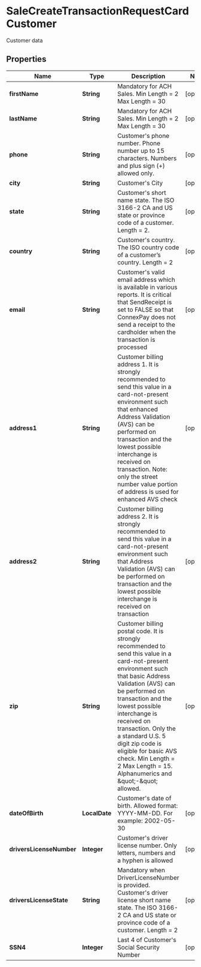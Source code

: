 

# SaleCreateTransactionRequestCardCustomer

Customer data

## Properties

| Name | Type | Description | Notes |
|------------ | ------------- | ------------- | -------------|
|**firstName** | **String** | Mandatory for ACH Sales.  Min Length &#x3D; 2 Max Length &#x3D; 30 |  [optional] |
|**lastName** | **String** | Mandatory for ACH Sales. Min Length &#x3D; 2 Max Length &#x3D; 30 |  [optional] |
|**phone** | **String** | Customer&#39;s phone number. Phone number up to 15 characters. Numbers and plus sign (+) allowed only. |  [optional] |
|**city** | **String** | Customer&#39;s City |  [optional] |
|**state** | **String** | Customer&#39;s short name state.  The ISO 3166-2 CA and US state or province code of a customer. Length &#x3D; 2. |  [optional] |
|**country** | **String** | Customer&#39;s country. The ISO country code of a customer’s country.  Length &#x3D; 2 |  [optional] |
|**email** | **String** | Customer&#39;s valid email address which is available in various reports. It is critical that SendReceipt is set to FALSE so that ConnexPay does not send a receipt to the cardholder when the transaction is processed |  [optional] |
|**address1** | **String** | Customer billing address 1. It is strongly recommended to send this value in a card-not-present environment such that enhanced Address Validation (AVS) can be performed on transaction and the lowest possible interchange is received on transaction. Note: only the street number value portion of address is used for enhanced AVS check |  [optional] |
|**address2** | **String** | Customer billing address 2. It is strongly recommended to send this value in a card-not-present environment such that Address Validation (AVS) can be performed on transaction and the lowest possible interchange is received on transaction |  [optional] |
|**zip** | **String** | Customer billing postal code. It is strongly recommended to send this value in a card-not-present environment such that basic Address Validation (AVS) can be performed on transaction and the lowest possible interchange is received on transaction.  Only the a standard U.S. 5 digit zip code is eligible for basic AVS check. Min Length &#x3D; 2 Max Length &#x3D; 15. Alphanumerics and \&quot;-\&quot; allowed. |  [optional] |
|**dateOfBirth** | **LocalDate** | Customer&#39;s date of birth. Allowed format: YYYY-MM-DD. For example: 2002-05-30 |  [optional] |
|**driversLicenseNumber** | **Integer** | Customer&#39;s driver license number.  Only letters, numbers and a hyphen is allowed |  [optional] |
|**driversLicenseState** | **String** | Mandatory when DriverLicenseNumber is provided. Customer&#39;s driver license short name state. The ISO 3166-2 CA and US state or province code of a customer.  Length &#x3D; 2 |  [optional] |
|**SSN4** | **Integer** | Last 4 of Customer&#39;s Social Security Number |  [optional] |



